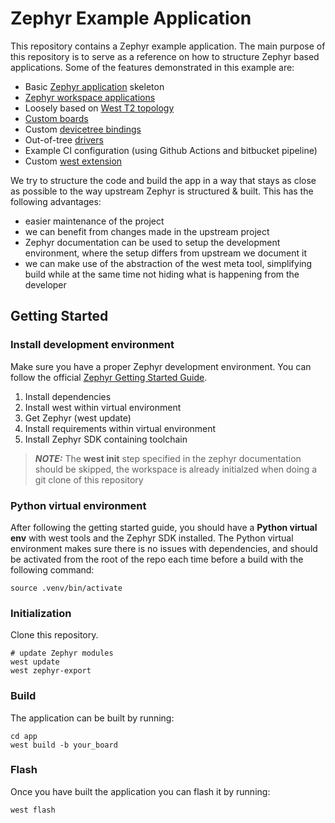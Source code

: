 # Zephyr Example Application

This repository contains a Zephyr example application. The main purpose of this
repository is to serve as a reference on how to structure Zephyr based
applications. Some of the features demonstrated in this example are:

- Basic [Zephyr application][app_dev] skeleton
- [Zephyr workspace applications][workspace_app]
- Loosely based on [West T2 topology][west_t2]
- [Custom boards][board_porting]
- Custom [devicetree bindings][bindings]
- Out-of-tree [drivers][drivers]
- Example CI configuration (using Github Actions and bitbucket pipeline)
- Custom [west extension][west_ext]

[app_dev]: https://docs.zephyrproject.org/latest/develop/application/index.html
[workspace_app]: https://docs.zephyrproject.org/latest/develop/application/index.html#zephyr-workspace-app
[west_t2]: https://docs.zephyrproject.org/latest/develop/west/workspaces.html#west-t2
[board_porting]: https://docs.zephyrproject.org/latest/guides/porting/board_porting.html
[bindings]: https://docs.zephyrproject.org/latest/guides/dts/bindings.html
[drivers]: https://docs.zephyrproject.org/latest/reference/drivers/index.html
[zephyr]: https://github.com/zephyrproject-rtos/zephyr
[west_ext]: https://docs.zephyrproject.org/latest/develop/west/extensions.html

We try to structure the code and build the app in a way that stays as
close as possible to the way upstream Zephyr is structured & built. This
has the following advantages:

- easier maintenance of the project
- we can benefit from changes made in the upstream project
- Zephyr documentation can be used to setup the development environment,
  where the setup differs from upstream we document it
- we can make use of the abstraction of the west meta tool, simplifying
  build while at the same time not hiding what is happening from the
  developer
## Getting Started

### Install development environment

Make sure you have a proper Zephyr development environment. You can follow the official
[Zephyr Getting Started Guide](https://docs.zephyrproject.org/latest/getting_started/index.html).

1. Install dependencies
2. Install west within virtual environment
3. Get Zephyr (west update)
4. Install requirements within virtual environment
5. Install Zephyr SDK containing toolchain

> **_NOTE:_**  The **west init** step specified in the zephyr documentation should be skipped,
               the workspace is already initialzed when doing a git clone of this repository

### Python virtual environment

After following the getting started guide, you should have a **Python virtual env** with west tools
and the Zephyr SDK installed. The Python virtual environment makes sure there is no issues with
dependencies, and should be activated from the root of the repo each time before a build with
the following command:

```
source .venv/bin/activate
```

### Initialization

Clone this repository.

```shell
# update Zephyr modules
west update
west zephyr-export
```

### Build

The application can be built by running:

```shell
cd app
west build -b your_board
```

### Flash

Once you have built the application you can flash it by running:

```shell
west flash
```

